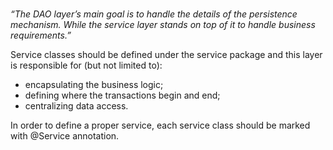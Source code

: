 <h1></h1>
<p><i>“The DAO layer’s main goal is to handle the details of the persistence mechanism. While the service layer stands on top of it to handle business requirements.”
</i></p>
<p>
Service classes should be defined under the service package and this layer is responsible for (but not limited to):
<ul>
<li>encapsulating the business logic;</li>
<li>defining where the transactions begin and end;</li>
<li>centralizing data access.</li></ul>
In order to define a proper service, each service class should be marked with @Service annotation. </p>
